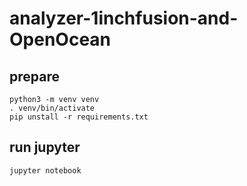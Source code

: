 # analyzer-1inchfusion-and-OpenOcean
## prepare
```
python3 -m venv venv
. venv/bin/activate
pip unstall -r requirements.txt
```

## run jupyter
```
jupyter notebook
```

